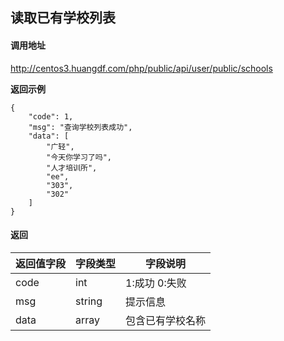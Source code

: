 ## 读取已有学校列表

#### 调用地址

http://centos3.huangdf.com/php/public/api/user/public/schools

 **返回示例**
``` 
{
    "code": 1,
    "msg": "查询学校列表成功",
    "data": [
        "广轻",
        "今天你学习了吗",
        "人才培训所",
        "ee",
        "303",
        "302"
    ]
}
```

#### 返回

|返回值字段|字段类型|字段说明|
|----------|--------|--------|
|code|int|1:成功 0:失败|
|msg|string|提示信息|
|data|array|包含已有学校名称|